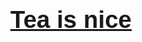 <html>
  <head>
<style>
  h1 {
        font-family: Helvetica;
        text-align: center;
        font-size: 275%;
  }
  
  a {
        color: #000000;
        cursor: url("http://cur.cursors-4u.net/others/oth-5/oth520.cur"), auto;
        text-decoration: none;
  }
  
  a:hover {
        color: #000000;
  }
  .head-u {
			padding: 1em;
	}
    .head-title {
		font-size: 1em;
		margin-bottom: 0.8em;
		line-height: 0.75em;
		padding-bottom: .35em;
		border-bottom: 1px solid #000000;
	}
</style>
    <body>
      <div class="head-u"><div class="head-title"><h1 title="What are you doing?"><a href="https://kaho-chan.github.io/kkbw-tea-faction.html" target="_blank">Tea is nice
